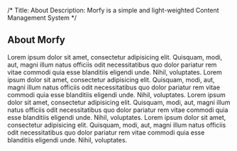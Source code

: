 /*
Title: About
Description: Morfy is a simple and light-weighted Content Management System
*/

## About Morfy

Lorem ipsum dolor sit amet, consectetur adipisicing elit. Quisquam, modi, aut, magni illum natus officiis odit necessitatibus quo dolor pariatur rem vitae commodi quia esse blanditiis eligendi unde. Nihil, voluptates.
Lorem ipsum dolor sit amet, consectetur adipisicing elit. Quisquam, modi, aut, magni illum natus officiis odit necessitatibus quo dolor pariatur rem vitae commodi quia esse blanditiis eligendi unde. Nihil, voluptates.
Lorem ipsum dolor sit amet, consectetur adipisicing elit. Quisquam, modi, aut, magni illum natus officiis odit necessitatibus quo dolor pariatur rem vitae commodi quia esse blanditiis eligendi unde. Nihil, voluptates.
Lorem ipsum dolor sit amet, consectetur adipisicing elit. Quisquam, modi, aut, magni illum natus officiis odit necessitatibus quo dolor pariatur rem vitae commodi quia esse blanditiis eligendi unde. Nihil, voluptates.